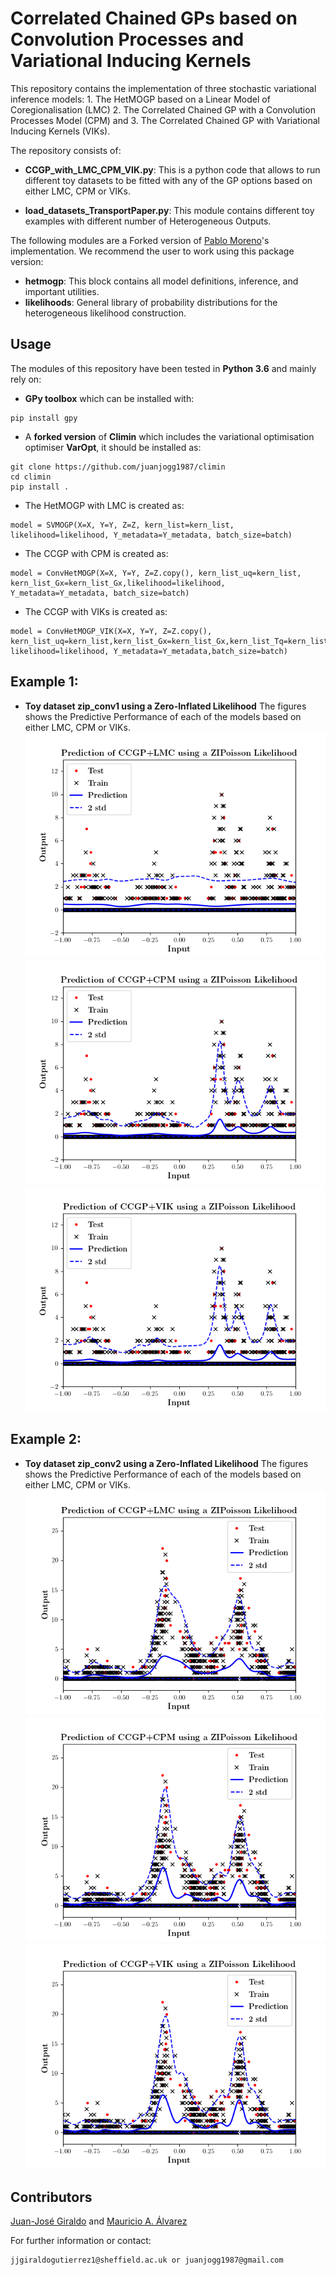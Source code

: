 # Correlated Chained GPs based on Convolution Processes and Variational Inducing Kernels

This repository contains the implementation of three stochastic variational inference models: 1. The HetMOGP based on a Linear Model of Coregionalisation (LMC) 2. The Correlated Chained GP with a Convolution Processes Model (CPM) and 3. The Correlated Chained GP with Variational Inducing Kernels (VIKs).

The repository consists of: 

- **CCGP_with_LMC_CPM_VIK.py**: This is a python code that allows to run different toy datasets to be fitted with any of the GP options based on either LMC, CPM or VIKs.

- **load_datasets_TransportPaper.py**: This module contains different toy examples with different number of Heterogeneous Outputs. 

The following modules are a Forked version of [Pablo Moreno](https://github.com/pmorenoz/HetMOGP)'s implementation. We recommend the user to work using this package version:
- **hetmogp**: This block contains all model definitions, inference, and important utilities. 
- **likelihoods**: General library of probability distributions for the heterogeneous likelihood construction.

## Usage

The modules of this repository have been tested in **Python 3.6** and mainly rely on:
* **GPy toolbox** which can be installed with:
```
pip install gpy
```
* A **forked version** of **Climin** which includes the variational optimisation optimiser **VarOpt**, it should be installed as:
```
git clone https://github.com/juanjogg1987/climin
cd climin
pip install .
```

* The HetMOGP with LMC is created as:
```
model = SVMOGP(X=X, Y=Y, Z=Z, kern_list=kern_list, likelihood=likelihood, Y_metadata=Y_metadata, batch_size=batch)
```

* The CCGP with CPM is created as:
```
model = ConvHetMOGP(X=X, Y=Y, Z=Z.copy(), kern_list_uq=kern_list, kern_list_Gx=kern_list_Gx,likelihood=likelihood, Y_metadata=Y_metadata, batch_size=batch)
```

* The CCGP with VIKs is created as:
```
model = ConvHetMOGP_VIK(X=X, Y=Y, Z=Z.copy(), kern_list_uq=kern_list,kern_list_Gx=kern_list_Gx,kern_list_Tq=kern_list_Tq, likelihood=likelihood, Y_metadata=Y_metadata,batch_size=batch)
```

## Example 1:
* **Toy dataset zip_conv1 using a Zero-Inflated Likelihood** The figures shows the Predictive Performance of each of the models based on either LMC, CPM or VIKs. 
![toy1](figs/CCGP_LMC_ZIP1.png)
![toy1](figs/CCGP_CPM_ZIP1.png)
![toy1](figs/CCGP_VIK_ZIP1.png)
## Example 2:
* **Toy dataset zip_conv2 using a Zero-Inflated Likelihood** The figures shows the Predictive Performance of each of the models based on either LMC, CPM or VIKs. 
![toy2](figs/CCGP_LMC_ZIP2.png)
![toy2](figs/CCGP_CPM_ZIP2.png)
![toy2](figs/CCGP_VIK_ZIP2.png)

## Contributors

[Juan-José Giraldo](https://github.com/juanjogg1987) and [Mauricio A. Álvarez](https://sites.google.com/site/maalvarezl/)

For further information or contact:
```
jjgiraldogutierrez1@sheffield.ac.uk or juanjogg1987@gmail.com
